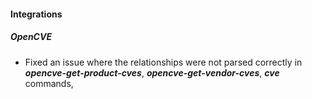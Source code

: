 
#### Integrations

##### OpenCVE

- Fixed an issue where the relationships were not parsed correctly in ***opencve-get-product-cves***, ***opencve-get-vendor-cves***, ***cve*** commands,
